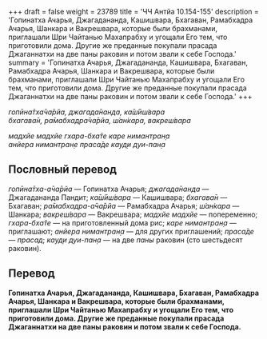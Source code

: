 +++
draft = false
weight = 23789
title = 'ЧЧ Антйа 10.154-155'
description = 'Гопинатха Ачарья, Джагадананда, Кашишвара, Бхагаван, Рамабхадра Ачарья, Шанкара и Вакрешвара, которые были брахманами, приглашали Шри Чайтанью Махапрабху и угощали Его тем, что приготовили дома. Другие же преданные покупали прасада Джаганнатхи на две паны раковин и потом звали к себе Господа.'
summary = 'Гопинатха Ачарья, Джагадананда, Кашишвара, Бхагаван, Рамабхадра Ачарья, Шанкара и Вакрешвара, которые были брахманами, приглашали Шри Чайтанью Махапрабху и угощали Его тем, что приготовили дома. Другие же преданные покупали прасада Джаганнатхи на две паны раковин и потом звали к себе Господа.'
+++

_гопӣна̄тха̄ча̄рйа, джагада̄нанда, ка̄ш́ӣш́вара  
бхагава̄н, ра̄мабхадра̄ча̄рйа, ш́ан̇кара, вакреш́вара_

_мадхйе мадхйе гхара-бха̄те каре нимантран̣а  
анйера нимантран̣е праса̄де кауд̣и дуи-пан̣а_

## Пословный перевод

_гопӣна̄тха_\-_а̄ча̄рйа_ — Гопинатха Ачарья; _джагада̄нанда_ — Джагадананда Пандит; _ка̄ш́ӣш́вара_ — Кашишвара; _бхагава̄н_ — Бхагаван; _ра̄мабхадра_\-_а̄ча̄рйа_ — Рамабхадра Ачарья; _ш́ан̇кара_ — Шанкара; _вакреш́вара_ — Вакрешвара; _мадхйе_ _мадхйе_ — попеременно; _гхара_\-_бха̄те_ — на приготовленный дома рис; _каре_ _нимантран̣а_ — приглашают; _анйера_ _нимантран̣а_ — для других приглашений; _праса̄де_ — _прасад_; _кауд̣и_ _дуи_\-_пан̣а_ — на две _паны_ раковин (сто шестьдесят раковин).

## Перевод

**Гопинатха Ачарья, Джагадананда, Кашишвара, Бхагаван, Рамабхадра Ачарья, Шанкара и Вакрешвара, которые были брахманами, приглашали Шри Чайтанью Махапрабху и угощали Его тем, что приготовили дома. Другие же преданные покупали прасада Джаганнатхи на две паны раковин и потом звали к себе Господа.**
